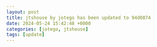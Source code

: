 ```yaml
---
layout: post
title: jtshouse by jotego has been updated to 94d0874
date: 2024-05-24 15:42:48 +0000
categories: [jotego, jtshouse]
tags: [update]
---
```


